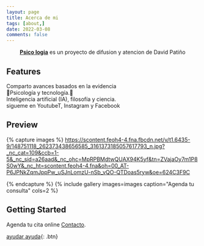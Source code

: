 ```yaml
---
layout: page
title: Acerca de mi
tags: [about,]
date: 2022-03-08
comments: false
---
```

    
<center><a href="https://psico-logia.github.io/Homepage/"><b>Psico logia</b></a> es un proyecto de difusion y atencion de David Patiño </center>

## Features
Comparto avances basados en la evidencia <br>
🧠Psicología y tecnología.📳 <br>
Inteligencia artificial (IA), filosofía y ciencia. <br>
sigueme en YoutubeT, Instagram y Facebook 

## Preview

{% capture images %}
    https://scontent.feoh4-4.fna.fbcdn.net/v/t1.6435-9/148751118_262373438656585_3161373185057617793_n.jpg?_nc_cat=109&ccb=1-5&_nc_sid=a26aad&_nc_ohc=MpRPBMdtwQUAX94K5yf&tn=ZVajaOy7m1P8S0wY&_nc_ht=scontent.feoh4-4.fna&oh=00_AT-P6JPNkZqmJppPw_uSJnLomzU-nSb_vQO-QTDoas5ryw&oe=624C3F9C
    
{% endcapture %}
{% include gallery images=images caption="Agenda tu consulta" cols=2 %}

## Getting Started

Agenda tu cita online [Contacto](https://www.instagram.com/psico.logia.co/).
      
[ayudar ayuda](https://www.youtube.com/c/psicologia0){: .btn}
